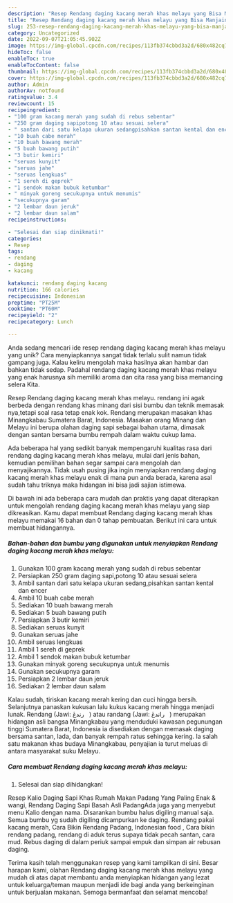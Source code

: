 ```yaml
---
description: "Resep Rendang daging kacang merah khas melayu yang Bisa Manjain Lidah"
title: "Resep Rendang daging kacang merah khas melayu yang Bisa Manjain Lidah"
slug: 253-resep-rendang-daging-kacang-merah-khas-melayu-yang-bisa-manjain-lidah
category: Uncategorized
date: 2022-09-07T21:05:45.902Z
image: https://img-global.cpcdn.com/recipes/113fb374cbbd3a2d/680x482cq70/rendang-daging-kacang-merah-khas-melayu-foto-resep-utama.jpg
hideToc: false
enableToc: true
enableTocContent: false
thumbnail: https://img-global.cpcdn.com/recipes/113fb374cbbd3a2d/680x482cq70/rendang-daging-kacang-merah-khas-melayu-foto-resep-utama.jpg
cover: https://img-global.cpcdn.com/recipes/113fb374cbbd3a2d/680x482cq70/rendang-daging-kacang-merah-khas-melayu-foto-resep-utama.jpg
author: Admin
authorAv: notfound
ratingvalue: 3.4
reviewcount: 15
recipeingredient:
- "100 gram kacang merah yang sudah di rebus sebentar"
- "250 gram daging sapipotong 10 atau sesuai selera"
- " santan dari satu kelapa ukuran sedangpisahkan santan kental dan encer"
- "10 buah cabe merah"
- "10 buah bawang merah"
- "5 buah bawang putih"
- "3 butir kemiri"
- "seruas kunyit"
- "seruas jahe"
- "seruas lengkuas"
- "1 sereh di geprek"
- "1 sendok makan bubuk ketumbar"
- " minyak goreng secukupnya untuk menumis"
- "secukupnya garam"
- "2 lembar daun jeruk"
- "2 lembar daun salam"
recipeinstructions:

- "Selesai dan siap dinikmati!"
categories:
- Resep
tags:
- rendang
- daging
- kacang

katakunci: rendang daging kacang 
nutrition: 166 calories
recipecuisine: Indonesian
preptime: "PT25M"
cooktime: "PT60M"
recipeyield: "2"
recipecategory: Lunch

---
```





Anda sedang mencari ide resep rendang daging kacang merah khas melayu yang unik? Cara menyiapkannya sangat tidak terlalu sulit namun tidak gampang juga. Kalau keliru mengolah maka hasilnya akan hambar dan bahkan tidak sedap. Padahal rendang daging kacang merah khas melayu yang enak harusnya sih memiliki aroma dan cita rasa yang bisa memancing selera Kita.





Resep Rendang daging kacang merah khas melayu. rendang ini agak berbeda dengan rendang khas minang dari sisi bumbu dan teknik memasak nya,tetapi soal rasa tetap enak kok. Rendang merupakan masakan khas Minangkabau Sumatera Barat, lndonesia. Masakan orang Minang dan Melayu ini berupa olahan daging sapi sebagai bahan utama, dimasak dengan santan bersama bumbu rempah dalam waktu cukup lama.

Ada beberapa hal yang sedikit banyak mempengaruhi kualitas rasa dari rendang daging kacang merah khas melayu, mulai dari jenis bahan, kemudian pemilihan bahan segar sampai cara mengolah dan menyajikannya. Tidak usah pusing jika ingin menyiapkan rendang daging kacang merah khas melayu enak di mana pun anda berada, karena asal sudah tahu triknya maka hidangan ini bisa jadi sajian istimewa.






Di bawah ini ada beberapa cara mudah dan praktis yang dapat diterapkan untuk mengolah rendang daging kacang merah khas melayu yang siap dikreasikan. Kamu dapat membuat Rendang daging kacang merah khas melayu memakai 16 bahan dan 0 tahap pembuatan. Berikut ini cara untuk membuat hidangannya.

<!--inarticleads1-->

##### Bahan-bahan dan bumbu yang digunakan untuk menyiapkan Rendang daging kacang merah khas melayu:

1. Gunakan 100 gram kacang merah yang sudah di rebus sebentar
1. Persiapkan 250 gram daging sapi,potong 10 atau sesuai selera
1. Ambil  santan dari satu kelapa ukuran sedang,pisahkan santan kental dan encer
1. Ambil 10 buah cabe merah
1. Sediakan 10 buah bawang merah
1. Sediakan 5 buah bawang putih
1. Persiapkan 3 butir kemiri
1. Sediakan seruas kunyit
1. Gunakan seruas jahe
1. Ambil seruas lengkuas
1. Ambil 1 sereh di geprek
1. Ambil 1 sendok makan bubuk ketumbar
1. Gunakan  minyak goreng secukupnya untuk menumis
1. Gunakan secukupnya garam
1. Persiapkan 2 lembar daun jeruk
1. Sediakan 2 lembar daun salam


Kalau sudah, tiriskan kacang merah kering dan cuci hingga bersih. Selanjutnya panaskan kukusan lalu kukus kacang merah hingga menjadi lunak. Rendang (Jawi: ‏ رندڠ ‎ ‎) atau randang (Jawi: ‏ راندڠ ‎ ‎) merupakan hidangan asli bangsa Minangkabau yang menduduki kawasan pegunungan tinggi Sumatera Barat, Indonesia ia disediakan dengan memasak daging bersama santan, lada, dan banyak rempah ratus sehingga kering. Ia salah satu makanan khas budaya Minangkabau, penyajian ia turut meluas di antara masyarakat suku Melayu. 

<!--inarticleads2-->

##### Cara membuat Rendang daging kacang merah khas melayu:


1. Selesai dan siap dihidangkan!

Resep Kalio Daging Sapi Khas Rumah Makan Padang Yang Paling Enak &amp; wangi, Rendang Daging Sapi Basah Asli PadangAda juga yang menyebut menu Kalio dengan nama. Disarankan bumbu halus digiling manual saja. Semua bumbu yg sudah digiling dicampurkan ke daging. Rendang pakai kacang merah, Cara Bikin Rendang Padang, Indonesian food , Cara bikin rendang padang, rendang di aduk terus supaya tidak pecah santan, cara mud. Rebus daging di dalam periuk sampai empuk dan simpan air rebusan daging. 

Terima kasih telah menggunakan resep yang kami tampilkan di sini. Besar harapan kami, olahan Rendang daging kacang merah khas melayu yang mudah di atas dapat membantu anda menyiapkan hidangan yang lezat untuk keluarga/teman maupun menjadi ide bagi anda yang berkeinginan untuk berjualan makanan. Semoga bermanfaat dan selamat mencoba!
